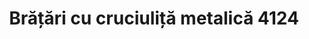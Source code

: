 ---
layout: post
title: "Brățări cu cruciuliță metalică 4124"
description: "Brățări cu cruciuliță metalică cod 4124"
img: "/assets/img/Brățări-cu-cruciuliță-metalicaă-1.jpg"
img2: "/assets/img/Brățări-cu-cruciuliță-metalicaă-2.jpg"
colors: "diverse"
price: "13 RON /buc"
vertical: true
---